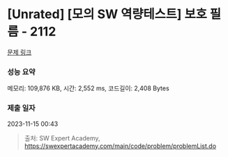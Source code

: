 # [Unrated] [모의 SW 역량테스트] 보호 필름 - 2112 

[문제 링크](https://swexpertacademy.com/main/code/problem/problemDetail.do?contestProbId=AV5V1SYKAaUDFAWu) 

### 성능 요약

메모리: 109,876 KB, 시간: 2,552 ms, 코드길이: 2,408 Bytes

### 제출 일자

2023-11-15 00:43



> 출처: SW Expert Academy, https://swexpertacademy.com/main/code/problem/problemList.do